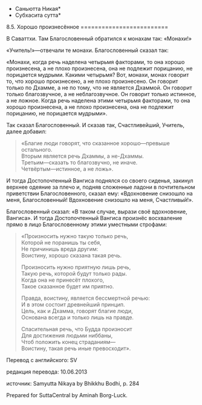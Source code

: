 * Саньютта Никая*
* Субхасита сутта*

8\.5\. Хорошо произнесённое
\=\=\=\=\=\=\=\=\=\=\=\=\=\=\=\=\=\=\=\=\=\=\=\=\=

В Саваттхи\. Там Благословенный обратился к монахам так: «Монахи\!»

«Учитель\!»—отвечали те монахи\. Благословенный сказал так:

«Монахи, когда речь наделена четырьмя факторами, то она хорошо произнесена, а не плохо произнесена, она не подлежит порицанию, не порицается мудрыми\. Какими четырьмя? Вот, монахи, монах говорит то, что хорошо произнесено, а не плохо произнесено\. Он говорит только по Дхамме, а не по тому, что не является Дхаммой\. Он говорит только благозвучное, а не неблагозвучное\. Он говорит только истинное, а не ложное\. Когда речь наделена этими четырьмя факторами, то она хорошо произнесена, а не плохо произнесена, она не подлежит порицанию, не порицается мудрыми»\.

Так сказал Благословенный\. И сказав так, Счастливейший, Учитель, далее добавил:

> «Благие люди говорят, что сказанное хорошо—превыше остального\.  
> Вторым является речь Дхаммы, а не\-Дхаммы\.  
> Третьим—сказать то благозвучно, не иначе\.  
> Четвёртым—истинное, а не ложь»\.

И тогда Достопочтенный Вангиса поднялся со своего сиденья, закинул верхнее одеяние за плечо и, подняв сложенные ладони в почтительном приветствии Благословенного, сказал ему: «Вдохновение снизошло на меня, Благословенный\! Вдохновение снизошло на меня, Счастливый\!»\.

Благословенный сказал: «В таком случае, вырази своё вдохновение, Вангиса»\. И тогда Достопочтенный Вангиса произнёс восхваление прямо в лицо Благословенному этими уместными строфами:

> «Произносить нужно такую только речь,  
> Которой не поранишь ты себя,  
> Не причинишь вреда другим:  
> Воистину, хорошо сказана такая речь\.  
>   
> Произносить нужно приятную лишь речь,  
> Такую речь, которой будут только рады\.  
> Когда она не принесёт плохого,  
> Такое сказанное будет им приятно\.  
>   
> Правда, воистину, является бессмертной речью:  
> И в этом состоит древнейший принцип\.  
> Цель, как и Дхамма, говорят благие люди,  
> Основана всегда и только лишь на правде\.  
>   
> Спасительная речь, что Будда произносит  
> Для достижения людьми ниббаны,  
> Чтоб положить конец страданиям—  
> Воистину, такая речь иные превосходит»\.

Перевод с английского: SV

редакция перевода: 10\.06\.2013

источник: Samyutta Nikaya by Bhikkhu Bodhi, p\. 284

Prepared for SuttaCentral by Aminah Borg\-Luck\.